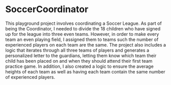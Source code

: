 # SoccerCoordinator
This playground project involves coordinating a Soccer League. As part of being the Coordinator, I needed to divide the 18 children who have signed up for the league into three even teams. However, in order to make every team an even playing field, I assigned them to teams such the number of experienced players on each team are the same. 
The project also includes a logic that iterates through all three teams of players and generates a personalized letter to the guardians, letting them know which team their child has been placed on and when they should attend their first team practice game. 
In addition, I also created a logic to ensure the average heights of each team as well as having each team contain the same number of experienced players.
